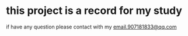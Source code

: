 # this project is a record for my study
if have any question please contact with my email.907181833@qq.com 